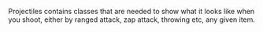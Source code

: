 Projectiles contains classes that are needed to show what it looks like when you shoot, either by ranged attack, zap attack, throwing etc, any given item.